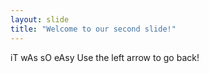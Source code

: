 ```yaml
---
layout: slide
title: "Welcome to our second slide!"
---
```

iT wAs sO eAsy
Use the left arrow to go back!
